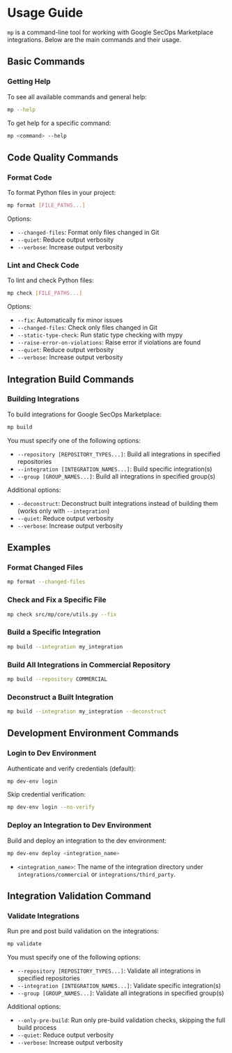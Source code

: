 # Usage Guide

`mp` is a command-line tool for working with Google SecOps Marketplace integrations.
Below are the main commands and their usage.

## Basic Commands

### Getting Help

To see all available commands and general help:

```bash
mp --help
```

To get help for a specific command:

```bash
mp <command> --help
```

## Code Quality Commands

### Format Code

To format Python files in your project:

```bash
mp format [FILE_PATHS...]
```

Options:

- `--changed-files`: Format only files changed in Git
- `--quiet`: Reduce output verbosity
- `--verbose`: Increase output verbosity

### Lint and Check Code

To lint and check Python files:

```bash
mp check [FILE_PATHS...]
```

Options:

- `--fix`: Automatically fix minor issues
- `--changed-files`: Check only files changed in Git
- `--static-type-check`: Run static type checking with mypy
- `--raise-error-on-violations`: Raise error if violations are found
- `--quiet`: Reduce output verbosity
- `--verbose`: Increase output verbosity

## Integration Build Commands

### Building Integrations

To build integrations for Google SecOps Marketplace:

```bash
mp build
```

You must specify one of the following options:

- `--repository [REPOSITORY_TYPES...]`: Build all integrations in specified repositories
- `--integration [INTEGRATION_NAMES...]`: Build specific integration(s)
- `--group [GROUP_NAMES...]`: Build all integrations in specified group(s)

Additional options:

- `--deconstruct`: Deconstruct built integrations instead of building them (works only
  with `--integration`)
- `--quiet`: Reduce output verbosity
- `--verbose`: Increase output verbosity

## Examples

### Format Changed Files

```bash
mp format --changed-files
```

### Check and Fix a Specific File

```bash
mp check src/mp/core/utils.py --fix
```

### Build a Specific Integration

```bash
mp build --integration my_integration
```

### Build All Integrations in Commercial Repository

```bash
mp build --repository COMMERCIAL
```

### Deconstruct a Built Integration

```bash
mp build --integration my_integration --deconstruct
```

## Development Environment Commands

### Login to Dev Environment

Authenticate and verify credentials (default):

```bash
mp dev-env login
```

Skip credential verification:

```bash
mp dev-env login --no-verify
```

### Deploy an Integration to Dev Environment

Build and deploy an integration to the dev environment:

```bash
mp dev-env deploy <integration_name>
```

- `<integration_name>`: The name of the integration directory under `integrations/commercial` or `integrations/third_party`.

## Integration Validation Command

### Validate Integrations

Run pre and post build validation on the integrations:

```bash
mp validate
```

You must specify one of the following options:

- `--repository [REPOSITORY_TYPES...]`: Validate all integrations in specified repositories
- `--integration [INTEGRATION_NAMES...]`: Validate specific integration(s)
- `--group [GROUP_NAMES...]`: Validate all integrations in specified group(s)

Additional options:

- `--only-pre-build`: Run only pre-build validation checks, skipping the full build process
- `--quiet`: Reduce output verbosity
- `--verbose`: Increase output verbosity
